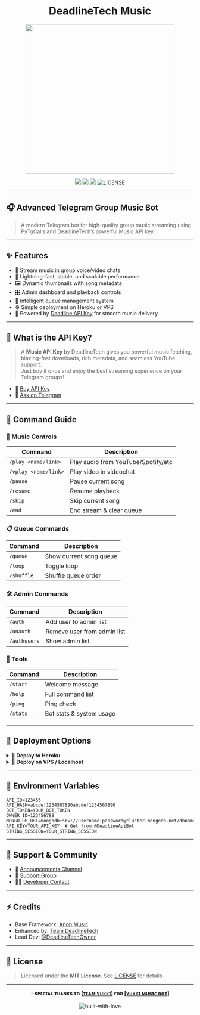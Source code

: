 <h1 align="center">
DeadlineTech Music
</h1>

<p align="center">
    <img src="https://files.catbox.moe/lxn8yz.jpg" width="400">
</p>

<p align="center">
    <a href="https://github.com/deadlineTech/Music/stargazers">
        <img src="https://img.shields.io/github/stars/deadlineTech/Music?color=ffd700&style=for-the-badge&logo=github" />
    </a>
    <a href="https://github.com/deadlineTech/Music/network/members">
        <img src="https://img.shields.io/github/forks/deadlineTech/Music?color=blue&style=for-the-badge&logo=github" />
    </a>
    <a href="https://www.python.org">
        <img src="https://img.shields.io/badge/Made%20With-Python-306998?style=for-the-badge&logo=python&logoColor=yellow" />
    </a>
<img src="https://img.shields.io/github/license/deadlineTech/music?style=for-the-badge" alt="LICENSE">
</p>

---

## 🎧 Advanced Telegram Group Music Bot

> A modern Telegram bot for high-quality group music streaming using PyTgCalls and DeadlineTech’s powerful Music API key.

---

## ✨ Features

- 🎵 Stream music in group voice/video chats
- 🚀 Lightning-fast, stable, and scalable performance
- 🖼️ Dynamic thumbnails with song metadata
- 🎛️ Admin dashboard and playback controls
- 🧠 Intelligent queue management system
- ⚙️ Simple deployment on Heroku or VPS
- 🔑 Powered by [Deadline API Key](https://deadlinetech.site) for smooth music delivery

---

## 🔑 What is the API Key?

> A **Music API Key** by DeadlineTech gives you powerful music fetching, blazing-fast downloads, rich metadata, and seamless YouTube support.  
> Just buy it once and enjoy the best streaming experience on your Telegram groups!

- 🔗 [Buy API Key](https://deadlinetech.site)
- 💬 [Ask on Telegram](https://t.me/DeadlineTechOwner)

---

## 📜 Command Guide

### 🎵 Music Controls
| Command | Description |
|--------|-------------|
| `/play <name/link>` | Play audio from YouTube/Spotify/etc |
| `/vplay <name/link>` | Play video in videochat |
| `/pause` | Pause current song |
| `/resume` | Resume playback |
| `/skip` | Skip current song |
| `/end` | End stream & clear queue |

### 📋 Queue Commands
| Command | Description |
|--------|-------------|
| `/queue` | Show current song queue |
| `/loop` | Toggle loop |
| `/shuffle` | Shuffle queue order |

### 🛠 Admin Commands
| Command | Description |
|--------|-------------|
| `/auth` | Add user to admin list |
| `/unauth` | Remove user from admin list |
| `/authusers` | Show admin list |

### 🔧 Tools
| Command | Description |
|--------|-------------|
| `/start` | Welcome message |
| `/help` | Full command list |
| `/ping` | Ping check |
| `/stats` | Bot stats & system usage |

---

## 🚀 Deployment Options

<details>
<summary><b>🔹 Deploy to Heroku</b></summary>

[![Deploy](https://img.shields.io/badge/Deploy%20to-Heroku-4700f5?style=for-the-badge&logo=heroku)](https://dashboard.heroku.com/new?template=https://github.com/deadlineTech/Music)

</details>

<details>
<summary><b>🔸 Deploy on VPS / Localhost</b></summary>

**1. Install Dependencies**
```bash
sudo apt update && sudo apt upgrade -y
sudo apt install python3-pip ffmpeg -y
sudo pip3 install -U pip
```

**2. Install NodeJS**
```bash
curl -o- https://raw.githubusercontent.com/nvm-sh/nvm/v0.38.0/install.sh | bash && source ~/.bashrc && nvm install v18
```

**3. Clone Project**
```bash
git clone https://github.com/deadlineTech/music
cd music
pip3 install -U -r requirements.txt
```

**4. Setup .env**
```bash
cp sample.env .env
vi .env
```

- Press `I` to edit, `Ctrl + C`, then `:wq` to save.

**5. Run Bot**
```bash
sudo apt install tmux && tmux
bash start
```
Detach with: `Ctrl + B`, then `D`

</details>

---

## 🔧 Environment Variables

```env
API_ID=123456
API_HASH=abcdef1234567890abcdef1234567890
BOT_TOKEN=YOUR_BOT_TOKEN
OWNER_ID=123456789
MONGO_DB_URI=mongodb+srv://username:password@cluster.mongodb.net/dbname
API_KEY=YOUR_API_KEY  # Get from @DeadlineApiBot
STRING_SESSION=YOUR_STRING_SESSION
```

---

## 🤝 Support & Community

- 📢 [Announcements Channel](https://t.me/DeadlineTechTeam)
- 💬 [Support Group](https://t.me/DeadlineTechSupport)
- 🧑‍💻 [Developer Contact](https://t.me/DeadlineTechOwner)

---

## ⚡ Credits

- Base Framework: [Anon Music](https://github.com/AnonymousX1025/AnonXMusic)
- Enhanced by: [Team DeadlineTech](https://telegram.me/DeadlineTechTeam)
- Lead Dev: [@DeadlineTechOwner](https://telegram.me/DeadlineTechOwner) 

---

## 📄 License

> Licensed under the <b>MIT License</b>.
See <a href="https://github.com/deadlineTech/Music/blob/main/LICENSE">LICENSE</a> for details.

---

<p align="center">
  - <b> sᴩᴇᴄɪᴀʟ ᴛʜᴀɴᴋs ᴛᴏ <a href="https://github.com/TeamYukki">[ᴛᴇᴀᴍ ʏᴜᴋᴋɪ]</a> ғᴏʀ <a href="https://github.com/TeamYukki/YukkiMusicBot">[ʏᴜᴋᴋɪ ᴍᴜsɪᴄ ʙᴏᴛ]</a></b>
<br>
<br>
<img src="http://ForTheBadge.com/images/badges/built-with-love.svg" alt="built-with-love">
</p>
